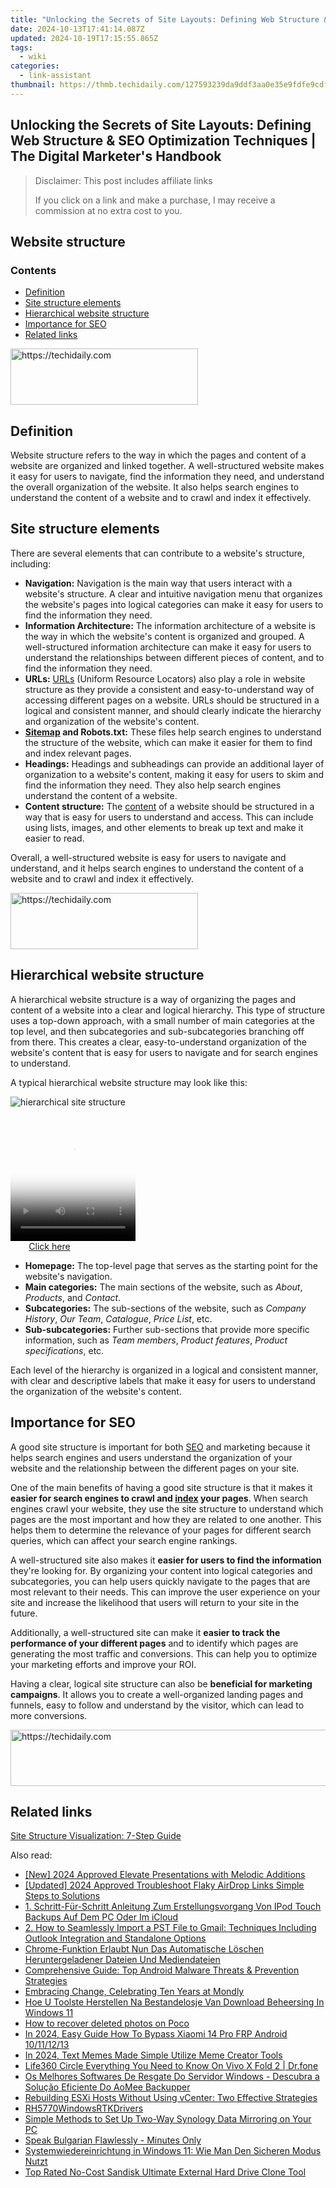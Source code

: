 ```yaml
---
title: "Unlocking the Secrets of Site Layouts: Defining Web Structure & SEO Optimization Techniques | The Digital Marketer's Handbook"
date: 2024-10-13T17:41:14.087Z
updated: 2024-10-19T17:15:55.865Z
tags:
  - wiki
categories:
  - link-assistant
thumbnail: https://thmb.techidaily.com/127593239da9ddf3aa0e35e9fdfe9cdfb96622adf462fe90ad515f1ed2896ad3.jpg
---
```


## Unlocking the Secrets of Site Layouts: Defining Web Structure & SEO Optimization Techniques | The Digital Marketer's Handbook

>  Disclaimer: This post includes affiliate links
>
>  If you click on a link and make a purchase, I may receive a commission at no extra cost to you.
>

## Website structure

### Contents

* [Definition](https://tools.techidaily.com/link-assistant/products/)
* [Site structure elements](https://tools.techidaily.com/link-assistant/products/)
* [Hierarchical website structure](https://tools.techidaily.com/link-assistant/products/)
* [Importance for SEO](https://tools.techidaily.com/link-assistant/products/)
* [Related links](https://tools.techidaily.com/link-assistant/products/)

<!-- affiliate ads begin -->
<a href="https://laganoo.pxf.io/c/5597632/1484940/16446" target="_top" id="1484940">
  <img src="//a.impactradius-go.com/display-ad/16446-1484940" border="0" alt="https://techidaily.com" width="300" height="90"/>
</a>
<img height="0" width="0" src="https://laganoo.pxf.io/i/5597632/1484940/16446" style="position:absolute;visibility:hidden;" border="0" />
<!-- affiliate ads end -->

## Definition

Website structure refers to the way in which the pages and content of a website are organized and linked together. A well-structured website makes it easy for users to navigate, find the information they need, and understand the overall organization of the website. It also helps search engines to understand the content of a website and to crawl and index it effectively.

## Site structure elements

There are several elements that can contribute to a website's structure, including:

* **Navigation:** Navigation is the main way that users interact with a website's structure. A clear and intuitive navigation menu that organizes the website's pages into logical categories can make it easy for users to find the information they need.
* **Information Architecture:** The information architecture of a website is the way in which the website's content is organized and grouped. A well-structured information architecture can make it easy for users to understand the relationships between different pieces of content, and to find the information they need.
* **URLs:** [URLs](https://tools.techidaily.com/link-assistant/products/) (Uniform Resource Locators) also play a role in website structure as they provide a consistent and easy-to-understand way of accessing different pages on a website. URLs should be structured in a logical and consistent manner, and should clearly indicate the hierarchy and organization of the website's content.
* **[Sitemap](https://tools.techidaily.com/link-assistant/products/) and Robots.txt:** These files help search engines to understand the structure of the website, which can make it easier for them to find and index relevant pages.
* **Headings:** Headings and subheadings can provide an additional layer of organization to a website's content, making it easy for users to skim and find the information they need. They also help search engines understand the content of a website.
* **Content structure:** The [content](https://tools.techidaily.com/link-assistant/products/) of a website should be structured in a way that is easy for users to understand and access. This can include using lists, images, and other elements to break up text and make it easier to read.

Overall, a well-structured website is easy for users to navigate and understand, and it helps search engines to understand the content of a website and to crawl and index it effectively.

<!-- affiliate ads begin -->
<a href="https://malaysia-healthcare-travel-council.pxf.io/c/5597632/1557746/17382" target="_top" id="1557746">
  <img src="//a.impactradius-go.com/display-ad/17382-1557746" border="0" alt="https://techidaily.com" width="300" height="90"/>
</a>
<img height="0" width="0" src="https://malaysia-healthcare-travel-council.pxf.io/i/5597632/1557746/17382" style="position:absolute;visibility:hidden;" border="0" />
<!-- affiliate ads end -->

## Hierarchical website structure

A hierarchical website structure is a way of organizing the pages and content of a website into a clear and logical hierarchy. This type of structure uses a top-down approach, with a small number of main categories at the top level, and then subcategories and sub-subcategories branching off from there. This creates a clear, easy-to-understand organization of the website's content that is easy for users to navigate and for search engines to understand.

A typical hierarchical website structure may look like this:

![hierarchical site structure](https://cdn1.link-assistant.com/thumbs/w636-c1/upload/seowiki/posts/137/ws1.png)

<!-- affiliate ads begin -->
<span id="1328683">
					<video width="200" height="200" style="cursor:pointer"
           poster="//a.impactradius-go.com/display-clicktoplayimage/1328683.png"
           onclick="if(!this.playClicked){this.play();this.setAttribute('controls',true);this.playClicked=true;}">
	   <source src="//a.impactradius-go.com/display-ad/15852-1328683">
	   <img src="//a.impactradius-go.com/display-clicktoplayimage/1328683.png" style="border: none; height: 100%; width: 100%; object-fit: contain">
	</video>
	<div style="width:125px;text-align:center"><a href="javascript:window.open(decodeURIComponent('https%3A%2F%2Fthefitville.pxf.io%2Fc%2F5597632%2F1328683%2F15852'), '_blank');void(0);">Click here</a></div>
</span>
<img height="0" width="0" src="https://imp.pxf.io/i/5597632/1328683/15852" style="position:absolute;visibility:hidden;" border="0" />
<!-- affiliate ads end -->

* **Homepage:** The top-level page that serves as the starting point for the website's navigation.
* **Main categories:** The main sections of the website, such as _About_, _Products_, and _Contact_.
* **Subcategories:** The sub-sections of the website, such as _Company History_, _Our Team_, _Catalogue_, _Price List_, etc.
* **Sub-subcategories:** Further sub-sections that provide more specific information, such as _Team members_, _Product features_, _Product specifications_, etc.

Each level of the hierarchy is organized in a logical and consistent manner, with clear and descriptive labels that make it easy for users to understand the organization of the website's content.

## Importance for SEO

A good site structure is important for both [SEO](https://tools.techidaily.com/link-assistant/products/) and marketing because it helps search engines and users understand the organization of your website and the relationship between the different pages on your site.

One of the main benefits of having a good site structure is that it makes it **easier for search engines to crawl and [index](https://tools.techidaily.com/link-assistant/products/) your pages**. When search engines crawl your website, they use the site structure to understand which pages are the most important and how they are related to one another. This helps them to determine the relevance of your pages for different search queries, which can affect your search engine rankings.

A well-structured site also makes it **easier for users to find the information** they're looking for. By organizing your content into logical categories and subcategories, you can help users quickly navigate to the pages that are most relevant to their needs. This can improve the user experience on your site and increase the likelihood that users will return to your site in the future.

Additionally, a well-structured site can make it **easier to track the performance of your different pages** and to identify which pages are generating the most traffic and conversions. This can help you to optimize your marketing efforts and improve your ROI.

Having a clear, logical site structure can also be **beneficial for marketing campaigns**. It allows you to create a well-organized landing pages and funnels, easy to follow and understand by the visitor, which can lead to more conversions.

<!-- affiliate ads begin -->
<a href="https://appsumo.8odi.net/c/5597632/2068426/7443" target="_top" id="2068426">
  <img src="//a.impactradius-go.com/display-ad/7443-2068426" border="0" alt="https://techidaily.com" width="728" height="90"/>
</a>
<img height="0" width="0" src="https://appsumo.8odi.net/i/5597632/2068426/7443" style="position:absolute;visibility:hidden;" border="0" />
<!-- affiliate ads end -->

## Related links

[Site Structure Visualization: 7-Step Guide](https://tools.techidaily.com/link-assistant/products/)

<ins class="adsbygoogle"
     style="display:block"
     data-ad-format="autorelaxed"
     data-ad-client="ca-pub-7571918770474297"
     data-ad-slot="1223367746"></ins>

<ins class="adsbygoogle"
     style="display:block"
     data-ad-client="ca-pub-7571918770474297"
     data-ad-slot="8358498916"
     data-ad-format="auto"
     data-full-width-responsive="true"></ins>

<span class="atpl-alsoreadstyle">Also read:</span>
<div><ul>
<li><a href="https://fox-helps.techidaily.com/new-2024-approved-elevate-presentations-with-melodic-additions/"><u>[New] 2024 Approved Elevate Presentations with Melodic Additions</u></a></li>
<li><a href="https://fox-http.techidaily.com/updated-2024-approved-troubleshoot-flaky-airdrop-links-simple-steps-to-solutions/"><u>[Updated] 2024 Approved Troubleshoot Flaky AirDrop Links Simple Steps to Solutions</u></a></li>
<li><a href="https://win-extraordinary.techidaily.com/1-schritt-fur-schritt-anleitung-zum-erstellungsvorgang-von-ipod-touch-backups-auf-dem-pc-oder-im-icloud/"><u>1. Schritt-Für-Schritt Anleitung Zum Erstellungsvorgang Von IPod Touch Backups Auf Dem PC Oder Im iCloud</u></a></li>
<li><a href="https://win-extraordinary.techidaily.com/2-how-to-seamlessly-import-a-pst-file-to-gmail-techniques-including-outlook-integration-and-standalone-options/"><u>2. How to Seamlessly Import a PST File to Gmail: Techniques Including Outlook Integration and Standalone Options</u></a></li>
<li><a href="https://win-extraordinary.techidaily.com/chrome-funktion-erlaubt-nun-das-automatische-loschen-heruntergeladener-dateien-und-mediendateien/"><u>Chrome-Funktion Erlaubt Nun Das Automatische Löschen Heruntergeladener Dateien Und Mediendateien</u></a></li>
<li><a href="https://win-extraordinary.techidaily.com/comprehensive-guide-top-android-malware-threats-and-prevention-strategies/"><u>Comprehensive Guide: Top Android Malware Threats & Prevention Strategies</u></a></li>
<li><a href="https://mondly-stories.techidaily.com/embracing-change-celebrating-ten-years-at-mondly/"><u>Embracing Change, Celebrating Ten Years at Mondly</u></a></li>
<li><a href="https://win-extraordinary.techidaily.com/hoe-u-toolste-herstellen-na-bestandelosje-van-download-beheersing-in-windows-11/"><u>Hoe U Toolste Herstellen Na Bestandelosje Van Download Beheersing In Windows 11</u></a></li>
<li><a href="https://blog-min.techidaily.com/how-to-recover-deleted-photos-on-poco-by-stellar-photo-recovery-android-mobile-photo-recover/"><u>How to recover deleted photos on Poco</u></a></li>
<li><a href="https://bypass-frp.techidaily.com/in-2024-easy-guide-how-to-bypass-xiaomi-14-pro-frp-android-10111213-by-drfone-android/"><u>In 2024, Easy Guide How To Bypass Xiaomi 14 Pro FRP Android 10/11/12/13</u></a></li>
<li><a href="https://fox-blue.techidaily.com/in-2024-text-memes-made-simple-utilize-meme-creator-tools/"><u>In 2024, Text Memes Made Simple Utilize Meme Creator Tools</u></a></li>
<li><a href="https://fake-location.techidaily.com/life360-circle-everything-you-need-to-know-on-vivo-x-fold-2-drfone-by-drfone-virtual-android/"><u>Life360 Circle Everything You Need to Know On Vivo X Fold 2 | Dr.fone</u></a></li>
<li><a href="https://win-extraordinary.techidaily.com/os-melhores-softwares-de-resgate-do-servidor-windows-descubra-a-solucao-eficiente-do-aomee-backupper/"><u>Os Melhores Softwares De Resgate Do Servidor Windows - Descubra a Solução Eficiente Do AoMee Backupper</u></a></li>
<li><a href="https://win-tutorials.techidaily.com/rebuilding-esxi-hosts-without-using-vcenter-two-effective-strategies/"><u>Rebuilding ESXi Hosts Without Using vCenter: Two Effective Strategies</u></a></li>
<li><a href="https://driver-install.techidaily.com/rh5770windowsrtkdrivers/"><u>RH5770WindowsRTKDrivers</u></a></li>
<li><a href="https://win-extraordinary.techidaily.com/simple-methods-to-set-up-two-way-synology-data-mirroring-on-your-pc/"><u>Simple Methods to Set Up Two-Way Synology Data Mirroring on Your PC</u></a></li>
<li><a href="https://mondly-stories.techidaily.com/speak-bulgarian-flawlessly-minutes-only/"><u>Speak Bulgarian Flawlessly - Minutes Only</u></a></li>
<li><a href="https://win-extraordinary.techidaily.com/systemwiedereinrichtung-in-windows-11-wie-man-den-sicheren-modus-nutzt/"><u>Systemwiedereinrichtung in Windows 11: Wie Man Den Sicheren Modus Nutzt</u></a></li>
<li><a href="https://win-extraordinary.techidaily.com/top-rated-no-cost-sandisk-ultimate-external-hard-drive-clone-tool/"><u>Top Rated No-Cost Sandisk Ultimate External Hard Drive Clone Tool</u></a></li>
</ul></div>

